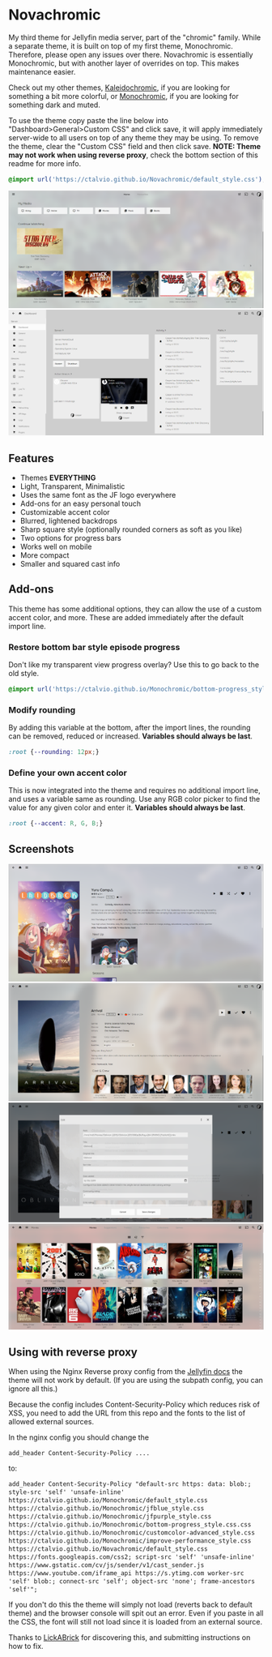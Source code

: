 # Novachromic
My third theme for Jellyfin media server, part of the "chromic" family. While a separate theme, it is built on top of my first theme, Monochromic. Therefore, please open any issues over there. Novachromic is essentially Monochromic, but with another layer of overrides on top. This makes maintenance easier.

Check out my other themes, [Kaleidochromic](https://github.com/CTalvio/Kaleidochromic), if you are looking for something a bit more colorful, or [Monochromic](https://github.com/CTalvio/Monochromic), if you are looking for something dark and muted.

To use the theme copy paste the line below into "Dashboard>General>Custom CSS" and click save, it will apply immediately server-wide to all users on top of any theme they may be using. To remove the theme, clear the "Custom CSS" field and then click save. **NOTE: Theme may not work when using reverse proxy**, check the bottom section of this readme for more info.


```css
@import url('https://ctalvio.github.io/Novachromic/default_style.css');
```

![one](screenshots/one.png)
![two](screenshots/two.png)

## Features
- Themes **EVERYTHING**
- Light, Transparent, Minimalistic
- Uses the same font as the JF logo everywhere
- Add-ons for an easy personal touch
- Customizable accent color
- Blurred, lightened backdrops
- Sharp square style (optionally rounded corners as soft as you like)
- Two options for progress bars
- Works well on mobile
- More compact
- Smaller and squared cast info

## Add-ons

This theme has some additional options, they can allow the use of a custom accent color, and more. These are added immediately after the default import line.


### Restore bottom bar style episode progress

Don't like my transparent view progress overlay? Use this to go back to the old style.

```css
@import url('https://ctalvio.github.io/Monochromic/bottom-progress_style.css');
```

### Modify rounding

By adding this variable at the bottom, after the import lines, the rounding can be removed, reduced or increased. **Variables should always be last**.
```css
:root {--rounding: 12px;}
```

### Define your own accent color

This is now integrated into the theme and requires no additional import line, and uses a variable same as rounding. Use any RGB color picker to find the value for any given color and enter it. **Variables should always be last**.
```css
:root {--accent: R, G, B;}
```

## Screenshots

![three](screenshots/three.png)
![four](screenshots/four.png)
![five](screenshots/five.png)
![six](screenshots/six.png)


## Using with reverse proxy

When using the Nginx Reverse proxy config from the [Jellyfin docs](https://jellyfin.org/docs/general/networking/nginx.html) the theme will not work by default. (If you are using the subpath config, you can ignore all this.)

Because the config includes Content-Security-Policy which reduces risk of XSS, you need to add the URL from this repo and the fonts to the list of allowed external sources.

In the nginx config you should change the

```
add_header Content-Security-Policy ....
```
to:

```
add_header Content-Security-Policy "default-src https: data: blob:; style-src 'self' 'unsafe-inline' https://ctalvio.github.io/Monochromic/default_style.css https://ctalvio.github.io/Monochromic/jfblue_style.css https://ctalvio.github.io/Monochromic/jfpurple_style.css https://ctalvio.github.io/Monochromic/bottom-progress_style.css.css https://ctalvio.github.io/Monochromic/customcolor-advanced_style.css https://ctalvio.github.io/Monochromic/improve-performance_style.css https://ctalvio.github.io/Novachromic/default_style.css https://fonts.googleapis.com/css2; script-src 'self' 'unsafe-inline' https://www.gstatic.com/cv/js/sender/v1/cast_sender.js https://www.youtube.com/iframe_api https://s.ytimg.com worker-src 'self' blob:; connect-src 'self'; object-src 'none'; frame-ancestors 'self'";
```

If you don't do this the theme will simply not load (reverts back to default theme) and the browser console will spit out an error. Even if you paste in all the CSS, the font will still not load since it is loaded from an external source.

Thanks to [LickABrick](https://github.com/LickABrick) for discovering this, and submitting instructions on how to fix.
